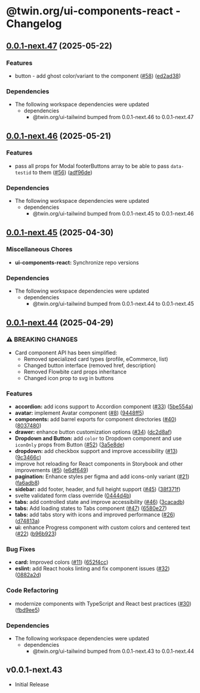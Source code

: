 # @twin.org/ui-components-react - Changelog

## [0.0.1-next.47](https://github.com/twinfoundation/ui/compare/ui-components-react-v0.0.1-next.46...ui-components-react-v0.0.1-next.47) (2025-05-22)

### Features

- button - add ghost color/variant to the component ([#58](https://github.com/twinfoundation/ui/issues/58)) ([ed2ad38](https://github.com/twinfoundation/ui/commit/ed2ad38fac00617004be5c7b15dab73cf818ecc5))

### Dependencies

- The following workspace dependencies were updated
  - dependencies
    - @twin.org/ui-tailwind bumped from 0.0.1-next.46 to 0.0.1-next.47

## [0.0.1-next.46](https://github.com/twinfoundation/ui/compare/ui-components-react-v0.0.1-next.45...ui-components-react-v0.0.1-next.46) (2025-05-21)

### Features

- pass all props for Modal footerButtons array to be able to pass `data-testid` to them ([#56](https://github.com/twinfoundation/ui/issues/56)) ([adf96de](https://github.com/twinfoundation/ui/commit/adf96de722bd0a1f6613808296e1bad5d9581e9a))

### Dependencies

- The following workspace dependencies were updated
  - dependencies
    - @twin.org/ui-tailwind bumped from 0.0.1-next.45 to 0.0.1-next.46

## [0.0.1-next.45](https://github.com/twinfoundation/ui/compare/ui-components-react-v0.0.1-next.44...ui-components-react-v0.0.1-next.45) (2025-04-30)

### Miscellaneous Chores

- **ui-components-react:** Synchronize repo versions

### Dependencies

- The following workspace dependencies were updated
  - dependencies
    - @twin.org/ui-tailwind bumped from 0.0.1-next.44 to 0.0.1-next.45

## [0.0.1-next.44](https://github.com/twinfoundation/ui/compare/ui-components-react-v0.0.1-next.43...ui-components-react-v0.0.1-next.44) (2025-04-29)

### ⚠ BREAKING CHANGES

- Card component API has been simplified:
  - Removed specialized card types (profile, eCommerce, list)
  - Changed button interface (removed href, description)
  - Removed Flowbite card props inheritance
  - Changed icon prop to svg in buttons

### Features

- **accordion:** add icons support to Accordion component ([#33](https://github.com/twinfoundation/ui/issues/33)) ([5be554a](https://github.com/twinfoundation/ui/commit/5be554a2712896811d467e5b479795a0c76530f5))
- **avatar:** implement Avatar component ([#8](https://github.com/twinfoundation/ui/issues/8)) ([9448ff5](https://github.com/twinfoundation/ui/commit/9448ff58e110f95f3bae49f4e10f7d83752667c5))
- **components:** add barrel exports for component directories ([#40](https://github.com/twinfoundation/ui/issues/40)) ([8037480](https://github.com/twinfoundation/ui/commit/8037480358ca7d71da7c8fadd70915496cc402ff))
- **drawer:** enhance button customization options ([#34](https://github.com/twinfoundation/ui/issues/34)) ([dc2d8af](https://github.com/twinfoundation/ui/commit/dc2d8af73ce148329d05efa63d44e1bb38a40ad2))
- **Dropdown and Button:** add `color` to Dropdown component and use `iconOnly` props from Button ([#52](https://github.com/twinfoundation/ui/issues/52)) ([3a5e8de](https://github.com/twinfoundation/ui/commit/3a5e8de6622b5df97a2cc19939283562aa3544e1))
- **dropdown:** add checkbox support and improve accessibility ([#13](https://github.com/twinfoundation/ui/issues/13)) ([9c3466c](https://github.com/twinfoundation/ui/commit/9c3466caa98794cec566864cbcba46298e8ca02b))
- improve hot reloading for React components in Storybook and other improvements ([#5](https://github.com/twinfoundation/ui/issues/5)) ([e6df649](https://github.com/twinfoundation/ui/commit/e6df649c2b471f9fe23d015475220f135ef791bb))
- **pagination:** Enhance styles per figma and add icons-only variant ([#21](https://github.com/twinfoundation/ui/issues/21)) ([fa6adb8](https://github.com/twinfoundation/ui/commit/fa6adb833dd720a00d1179c734ad2a00d87f61cd))
- **sidebar:** add footer, header, and full height support ([#45](https://github.com/twinfoundation/ui/issues/45)) ([38f371f](https://github.com/twinfoundation/ui/commit/38f371ffba864cb29108390d9affb08deb6b8acc))
- svelte validated form class override ([0444d4b](https://github.com/twinfoundation/ui/commit/0444d4b767459717f7733dd228e1d8641b9009a3))
- **tabs:** add controlled state and improve accessibility ([#46](https://github.com/twinfoundation/ui/issues/46)) ([3cacadb](https://github.com/twinfoundation/ui/commit/3cacadb4153efbbc9757cbf1284d670146dd4645))
- **tabs:** Add loading states to Tabs component ([#47](https://github.com/twinfoundation/ui/issues/47)) ([6580e27](https://github.com/twinfoundation/ui/commit/6580e27150c8ba291d40c56b1b901611d229aa9d))
- **tabs:** add tabs story with icons and improved performance ([#26](https://github.com/twinfoundation/ui/issues/26)) ([d74813a](https://github.com/twinfoundation/ui/commit/d74813a06699ef2f50328d75cee81207311d98ba))
- **ui:** enhance Progress component with custom colors and centered text ([#22](https://github.com/twinfoundation/ui/issues/22)) ([b96b923](https://github.com/twinfoundation/ui/commit/b96b9234ed99e2ac51dbecc85353ea0d850529c1))

### Bug Fixes

- **card:** Improved colors ([#11](https://github.com/twinfoundation/ui/issues/11)) ([652f4cc](https://github.com/twinfoundation/ui/commit/652f4cc68d1116fd6f62cfd643d8ec288d5e9a30))
- **eslint:** add React hooks linting and fix component issues ([#32](https://github.com/twinfoundation/ui/issues/32)) ([0882a2d](https://github.com/twinfoundation/ui/commit/0882a2df28bbca89f3d7a85bed2655cb1e17e6cf))

### Code Refactoring

- modernize components with TypeScript and React best practices ([#30](https://github.com/twinfoundation/ui/issues/30)) ([fbd9ee5](https://github.com/twinfoundation/ui/commit/fbd9ee53732faa0ca1b4f5df2155e6789097deb6))

### Dependencies

- The following workspace dependencies were updated
  - dependencies
    - @twin.org/ui-tailwind bumped from 0.0.1-next.43 to 0.0.1-next.44

## v0.0.1-next.43

- Initial Release
